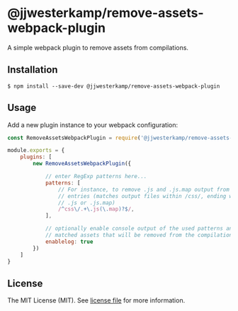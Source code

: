 # @jjwesterkamp/remove-assets-webpack-plugin

A simple webpack plugin to remove assets from compilations.


## Installation

```
$ npm install --save-dev @jjwesterkamp/remove-assets-webpack-plugin
```

## Usage

Add a new plugin instance to your webpack configuration:

```javascript
const RemoveAssetsWebpackPlugin = require('@jjwesterkamp/remove-assets-webpack-plugin');

module.exports = {
    plugins: [
        new RemoveAssetsWebpackPlugin({

            // enter RegExp patterns here...
            patterns: [
                // For instance, to remove .js and .js.map output from CSS
                // entries (matches output files within /css/, ending with
                // .js or .js.map)
                /^css\/.+\.js(\.map)?$/,
            ],

            // optionally enable console output of the used patterns and
            // matched assets that will be removed from the compilation.
            enablelog: true
        })
    ]
}
```

## License

The MIT License (MIT). See [license file] for more information.

[license file]: https://github.com/JJWesterkamp/remove-assets-webpack-plugin/blob/master/LICENSE